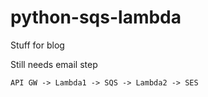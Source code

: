 # python-sqs-lambda

Stuff for blog

Still needs email step

```text
API GW -> Lambda1 -> SQS -> Lambda2 -> SES
```
